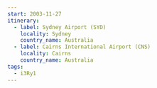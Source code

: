```yaml
---
start: 2003-11-27
itinerary:
  - label: Sydney Airport (SYD)
    locality: Sydney
    country_name: Australia
  - label: Cairns International Airport (CNS)
    locality: Cairns
    country_name: Australia
tags:
  - i3Ry1
---
```

